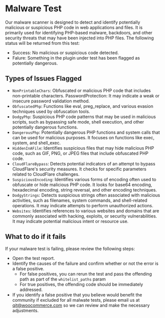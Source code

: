 # Malware Test

Our malware scanner is designed to detect and identify potentially malicious or suspicious PHP code in web applications and files. It is primarily used for identifying PHP-based malware, backdoors, and other security threats that may have been injected into PHP files. The following status will be returned from this test:

- Success: No malicious or suspicious code detected.
- Falure: Something in the plugin under test has been flagged as potentially dangerous.

## Types of Issues Flagged
- `NonPrintableChars`: Obfuscated or malicious PHP code that includes non-printable characters.
PasswordProtection: It may indicate a weak or insecure password validation method.
- `ObfuscatedPhp`: Functions like eval, preg_replace, and various evasion techniques used by obfuscation tools.
- `DodgyPhp`: Suspicious PHP code patterns that may be used in malicious scripts, such as bypassing safe mode, shell execution, and other potentially dangerous functions.
- `DangerousPhp`: Potentially dangerous PHP functions and system calls that can be used for malicious purposes. It focuses on functions like exec, system, and shell_exec.
- `HiddenInAFile`: Identifies suspicious files that may hide malicious PHP code, such as GIF, PNG, or JPEG files that include obfuscated PHP code.
- `CloudFlareBypass`: Detects potential indicators of an attempt to bypass CloudFlare's security measures. It checks for specific parameters related to CloudFlare challenges.
- `SuspiciousEncoding`: Identifies various forms of encoding often used to obfuscate or hide malicious PHP code. It looks for base64 encoding, hexadecimal encoding, string reversal, and other encoding techniques.
- `DodgyStrings`: Detects suspicious strings often associated with malicious activities, such as filenames, system commands, and shell-related operations. It may indicate attempts to perform unauthorized actions.
- `Websites`: Identifies references to various websites and domains that are commonly associated with hacking, exploits, or security vulnerabilities. It may indicate potential malicious intent or resource use.

## What to do if it fails

If your malware test is failing, please review the following steps:
- Open the test report.
- Identify the causes of the failure and confirm whether or not the error is a false positive.
  - For false positives, you can rerun the test and pass the offending path as part of the `whitelist_paths` param
  - For true positives, the offending code should be immediately addressed.
- If you identify a false positive that you believe would benefit the community if excluded for all malwate tests, please email us at qit@woocommerce.com so we can review and make the necessary adjustments.